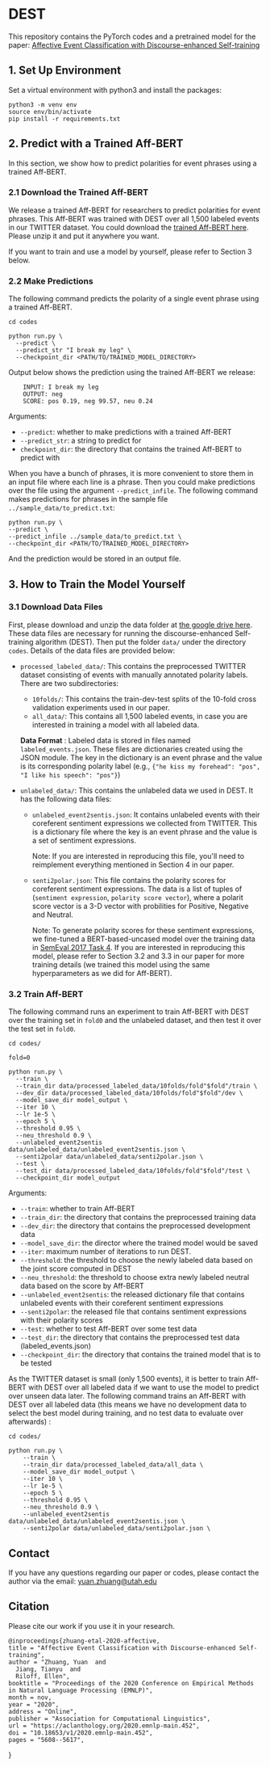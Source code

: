 # DEST

This repository contains the PyTorch codes and a pretrained model for the paper: [Affective Event Classification with Discourse-enhanced Self-training](https://aclanthology.org/2020.emnlp-main.452/)

## 1. Set Up Environment

Set a virtual environment with python3 and install the packages: 
    
    python3 -m venv env
    source env/bin/activate
    pip install -r requirements.txt 


## 2. Predict with a Trained Aff-BERT

In this section, we show how to predict polarities for event phrases using a trained Aff-BERT. 

### 2.1  Download the Trained Aff-BERT 

We release a trained Aff-BERT for researchers to predict polarities for event phrases. This Aff-BERT was trained with DEST over all 1,500 labeled events in our TWITTER dataset. You could download the [trained Aff-BERT here](https://drive.google.com/file/d/16TRcDWjmKQ7PaXmR46_4LYIqh6eI-UdU/view?usp=sharing). Please unzip it and put it anywhere you want. 

If you want to train and use a model by yourself, please refer to Section 3 below. 

### 2.2 Make Predictions

The following command predicts the polarity of a single event phrase using a trained Aff-BERT.

      
    cd codes 

    python run.py \
      --predict \
      --predict_str "I break my leg" \
      --checkpoint_dir <PATH/TO/TRAINED_MODEL_DIRECTORY>

Output below shows the prediction using the trained Aff-BERT we release: 
       
``` 
    INPUT: I break my leg
    OUTPUT: neg
    SCORE: pos 0.19, neg 99.57, neu 0.24
```

Arguments: 
   
   * `--predict`: whether to make predictions with a trained Aff-BERT 
   * `--predict_str`: a string to predict for
   * `checkpoint_dir`: the directory that contains the trained Aff-BERT to predict with

When you have a bunch of phrases, it is more convenient to store them in an input file where each line is a phrase. Then you could make predictions over the file using the argument `--predict_infile`. The following command makes predictions for phrases in the sample file `../sample_data/to_predict.txt`:   

    
    python run.py \
    --predict \
    --predict_infile ../sample_data/to_predict.txt \
    --checkpoint_dir <PATH/TO/TRAINED_MODEL_DIRECTORY>

And the prediction would be stored in an output file. 


## 3. How to Train the Model Yourself


### 3.1 Download Data Files
First, please download and unzip the data folder at [the google drive here](https://drive.google.com/drive/folders/1TjOL-99uDzYuSM-QVNFJ_OhakQ_gQpKZ?usp=sharing). These data files are necessary for running the discourse-enhanced Self-training algorithm (DEST). Then put the folder `data/` under the directory `codes`. Details of the data files are provided below: 

   * `processed_labeled_data/`: This contains the preprocessed TWITTER dataset consisting of events with manually annotated polarity labels. There are two subdirectories: 
        
       * ```10folds/```: This contains the train-dev-test splits of the 10-fold cross validation experiments used in our paper.  
       * ```all_data/```: This contains all 1,500 labeled events, in case you are interested in training a model with all labeled data. 
      
      **Data Format** : Labeled data is stored in files named `labeled_events.json`. These files are dictionaries created using the JSON module. The key in the dictionary is an event phrase and the value is its corresponding polarity label (e.g., `{"he kiss my forehead": "pos", "I like his speech": "pos"}`)     
   
   * `unlabeled_data/`: This contains the unlabeled data we used in DEST. It has the following data files: 
      * `unlabeled_event2sentis.json`: It contains unlabeled events with their coreferent sentiment expressions we collected from TWITTER.  This is a dictionary file where the key is an event phrase and the value is a set of sentiment expressions. 

         Note: If you are interested in reproducing this file, you'll need to reimplement everything mentioned in Section 4 in our paper.
   
      * `senti2polar.json`: This file contains the polarity scores for coreferent sentiment expressions. The data is a list of tuples of (`sentiment expression`, `polarity score vector`), where a polarit score vector is a 3-D vector with probilities for Positive, Negative and Neutral. 
        
         Note: To generate polarity scores for these sentiment expressions, we fine-tuned a BERT-based-uncased model over the training data in [SemEval 2017 Task 4](https://alt.qcri.org/semeval2017/task4/). If you are interested in reproducing this model, please refer to Section 3.2 and 3.3 in our paper for more training details (we trained this model using the same hyperparameters as we did for Aff-BERT).

### 3.2 Train Aff-BERT

The following command runs an experiment to train Aff-BERT with DEST over the training set in `fold0` and the unlabeled dataset, and then test it over the test set in `fold0`. 

    cd codes/ 

    fold=0

    python run.py \
      --train \
      --train_dir data/processed_labeled_data/10folds/fold"$fold"/train \
      --dev_dir data/processed_labeled_data/10folds/fold"$fold"/dev \
      --model_save_dir model_output \
      --iter 10 \
      --lr 1e-5 \
      --epoch 5 \
      --threshold 0.95 \
      --neu_threshold 0.9 \
      --unlabeled_event2sentis data/unlabeled_data/unlabeled_event2sentis.json \
      --senti2polar data/unlabeled_data/senti2polar.json \
      --test \
      --test_dir data/processed_labeled_data/10folds/fold"$fold"/test \
      --checkpoint_dir model_output 
 
Arguments: 
    
   * `--train`: whether to train Aff-BERT
   * `--train_dir`: the directory that contains the preprocessed training data 
   * `--dev_dir`: the directory that contains the preprocessed development data 
   * `--model_save_dir`: the director where the trained model would be saved
   * `--iter`: maximum number of iterations to run DEST.
   * `--threshold`: the threshold to choose the newly labeled data based on the joint score computed in DEST
   * `--neu_threshold`: the threshold to choose extra newly labeled neutral data based on the score by Aff-BERT
   * `--unlabeled_event2sentis`: the released dictionary file that contains unlabeled events with their coreferent sentiment expressions
   * `--senti2polar`: the released file that contains sentiment expressions with their polarity scores
   * `--test`: whether to test Aff-BERT over some test data 
   * `--test_dir`: the directory that contains the preprocessed test data (labeled_events.json)
   * `--checkpoint_dir`: the directory that contains the trained model that is to be tested

As the TWITTER dataset is small (only 1,500 events), it is better to train Aff-BERT with DEST over all labeled data if we want to use the model to predict over unseen data later. The following command trains an Aff-BERT with DEST over all labeled data (this means we have no development data to select the best model during training, and no test data to evaluate over afterwards) : 
    
    cd codes/

    python run.py \
        --train \
        --train_dir data/processed_labeled_data/all_data \
        --model_save_dir model_output \
        --iter 10 \
        --lr 1e-5 \
        --epoch 5 \
        --threshold 0.95 \
        --neu_threshold 0.9 \
        --unlabeled_event2sentis data/unlabeled_data/unlabeled_event2sentis.json \
        --senti2polar data/unlabeled_data/senti2polar.json \

## Contact 
If you have any questions regarding our paper or codes, please contact the author via the email: yuan.zhuang@utah.edu 

## Citation

Please cite our work if you use it in your research. 
    
    @inproceedings{zhuang-etal-2020-affective,
    title = "Affective Event Classification with Discourse-enhanced Self-training",
    author = "Zhuang, Yuan  and
      Jiang, Tianyu  and
      Riloff, Ellen",
    booktitle = "Proceedings of the 2020 Conference on Empirical Methods in Natural Language Processing (EMNLP)",
    month = nov,
    year = "2020",
    address = "Online",
    publisher = "Association for Computational Linguistics",
    url = "https://aclanthology.org/2020.emnlp-main.452",
    doi = "10.18653/v1/2020.emnlp-main.452",
    pages = "5608--5617",
}

 
   
